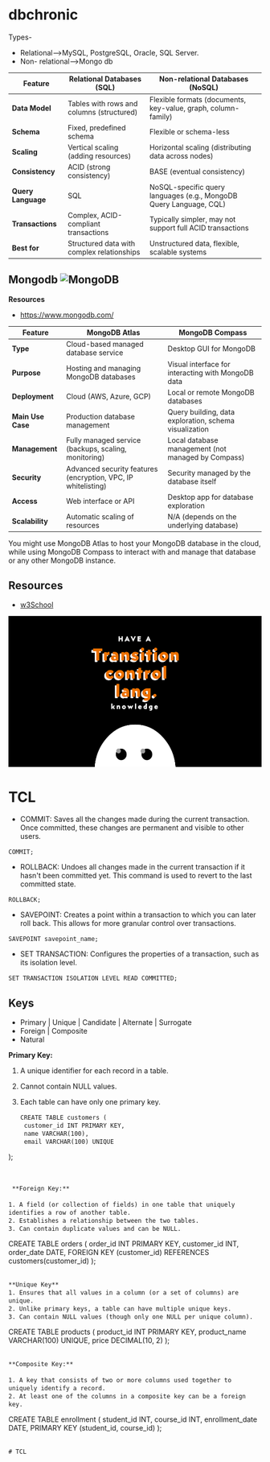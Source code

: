 # dbchronic
Types-
- Relational-->MySQL, PostgreSQL, Oracle, SQL Server.
- Non- relational-->Mongo db

| **Feature**              | **Relational Databases (SQL)**               | **Non-relational Databases (NoSQL)**       |
|--------------------------|----------------------------------------------|-------------------------------------------|
| **Data Model**            | Tables with rows and columns (structured)    | Flexible formats (documents, key-value, graph, column-family) |
| **Schema**                | Fixed, predefined schema                     | Flexible or schema-less                   |
| **Scaling**               | Vertical scaling (adding resources)          | Horizontal scaling (distributing data across nodes) |
| **Consistency**           | ACID (strong consistency)                    | BASE (eventual consistency)              |
| **Query Language**        | SQL                                          | NoSQL-specific query languages (e.g., MongoDB Query Language, CQL) |
| **Transactions**          | Complex, ACID-compliant transactions         | Typically simpler, may not support full ACID transactions |
| **Best for**              | Structured data with complex relationships   | Unstructured data, flexible, scalable systems |

## Mongodb   <img src="https://cdn.worldvectorlogo.com/logos/mongodb-icon-1.svg" alt="MongoDB" width="50" height="50">

**Resources**
- https://www.mongodb.com/


| Feature              | MongoDB Atlas                            | MongoDB Compass                        |
|----------------------|------------------------------------------|----------------------------------------|
| **Type**             | Cloud-based managed database service     | Desktop GUI for MongoDB                |
| **Purpose**          | Hosting and managing MongoDB databases   | Visual interface for interacting with MongoDB data |
| **Deployment**       | Cloud (AWS, Azure, GCP)                  | Local or remote MongoDB databases      |
| **Main Use Case**    | Production database management           | Query building, data exploration, schema visualization |
| **Management**       | Fully managed service (backups, scaling, monitoring) | Local database management (not managed by Compass) |
| **Security**         | Advanced security features (encryption, VPC, IP whitelisting) | Security managed by the database itself |
| **Access**           | Web interface or API                     | Desktop app for database exploration   |
| **Scalability**      | Automatic scaling of resources           | N/A (depends on the underlying database) |

You might use MongoDB Atlas to host your MongoDB database in the cloud, while using MongoDB Compass to interact with and manage that database or any other MongoDB instance.

## Resources
- [w3School](https://www.w3schools.com/sql)
  

<img src="https://github.com/beyound3d/DataInsightsHubVault/blob/master/tcl.png" width="900dp" height="300dp" />

# TCL
- COMMIT: Saves all the changes made during the current transaction. Once committed, these changes are permanent and visible to other users.
```
COMMIT;
```

- ROLLBACK: Undoes all changes made in the current transaction if it hasn't been committed yet. This command is used to revert to the last committed state.
```
ROLLBACK;
```

- SAVEPOINT: Creates a point within a transaction to which you can later roll back. This allows for more granular control over transactions.

```
SAVEPOINT savepoint_name;
```

- SET TRANSACTION: Configures the properties of a transaction, such as its isolation level.
```
SET TRANSACTION ISOLATION LEVEL READ COMMITTED;
```

## Keys

- Primary |  Unique |  Candidate | Alternate |  Surrogate 
- Foreign  |  Composite
- Natural

 **Primary Key:**

1. A unique identifier for each record in a table.
2. Cannot contain NULL values.
3. Each table can have only one primary key.

   ```
   CREATE TABLE customers (
    customer_id INT PRIMARY KEY,
    name VARCHAR(100),
    email VARCHAR(100) UNIQUE
);
```


 **Foreign Key:**

1. A field (or collection of fields) in one table that uniquely identifies a row of another table.
2. Establishes a relationship between the two tables.
3. Can contain duplicate values and can be NULL.

```
CREATE TABLE orders (
    order_id INT PRIMARY KEY,
    customer_id INT,
    order_date DATE,
    FOREIGN KEY (customer_id) REFERENCES customers(customer_id)
);
```

**Unique Key**
1. Ensures that all values in a column (or a set of columns) are unique.
2. Unlike primary keys, a table can have multiple unique keys.
3. Can contain NULL values (though only one NULL per unique column).

```
CREATE TABLE products (
    product_id INT PRIMARY KEY,
    product_name VARCHAR(100) UNIQUE,
    price DECIMAL(10, 2)
);
```

**Composite Key:**

1. A key that consists of two or more columns used together to uniquely identify a record.
2. At least one of the columns in a composite key can be a foreign key.

```
CREATE TABLE enrollment (
    student_id INT,
    course_id INT,
    enrollment_date DATE,
    PRIMARY KEY (student_id, course_id)
);
```

# TCL







